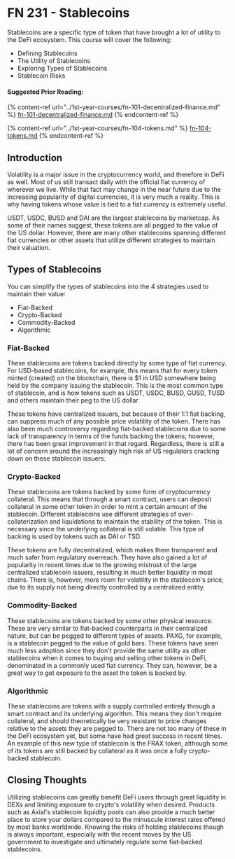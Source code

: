 # FN 231 - Stablecoins

Stablecoins are a specific type of token that have brought a lot of utility to the DeFi ecosystem. This course will cover the following:

* Defining Stablecoins
* The Utility of Stablecoins
* Exploring Types of Stablecoins
* Stablecoin Risks

#### Suggested Prior Reading:

{% content-ref url="../1st-year-courses/fn-101-decentralized-finance.md" %}
[fn-101-decentralized-finance.md](../1st-year-courses/fn-101-decentralized-finance.md)
{% endcontent-ref %}

{% content-ref url="../1st-year-courses/fn-104-tokens.md" %}
[fn-104-tokens.md](../1st-year-courses/fn-104-tokens.md)
{% endcontent-ref %}

## Introduction

Volatility is a major issue in the cryptocurrency world, and therefore in DeFi as well. Most of us still transact daily with the official fiat currency of wherever we live. While that fact may change in the near future due to the increasing popularity of digital currencies, it is very much a reality. This is why having tokens whose value is tied to a fiat currency is extremely useful.

USDT, USDC, BUSD and DAI are the largest stablecoins by marketcap. As some of their names suggest, these tokens are all pegged to the value of the US dollar. However, there are many other stablecoins spanning different fiat currencies or other assets that utilize different strategies to maintain their valuation.

## Types of Stablecoins

You can simplify the types of stablecoins into the 4 strategies used to maintain their value:

* Fiat-Backed
* Crypto-Backed
* Commodity-Backed
* Algorithmic

### Fiat-Backed

These stablecoins are tokens backed directly by some type of fiat currency. For USD-based stablecoins, for example, this means that for every token minted (created) on the blockchain, there is $1 in USD somewhere being held by the company issuing the stablecoin. This is the most common type of stablecoin, and is how tokens such as USDT, USDC, BUSD, GUSD, TUSD and others maintain their peg to the US dollar.

These tokens have centralized issuers, but because of their 1:1 fiat backing, can suppress much of any possible price volatility of the token. There has also been much controversy regarding fiat-backed stablecoins due to some lack of transparency in terms of the funds backing the tokens; however, there has been great improvement in that regard. Regardless, there is still a lot of concern around the increasingly high risk of US regulators cracking down on these stablecoin issuers.

### Crypto-Backed

These stablecoins are tokens backed by some form of cryptocurrency collateral. This means that through a smart contract, users can deposit collateral in some other token in order to mint a certain amount of the stablecoin. Different stablecoins use different strategies of over-collaterization and liquidations to maintain the stability of the token. This is necessary since the underlying collateral is still volatile. This type of backing is used by tokens such as DAI or TSD.

These tokens are fully decentralized, which makes them transparent and much safer from regulatory overreach. They have also gained a lot of popularity in recent times due to the growing mistrust of the large centralized stablecoin issuers, resulting in much better liquidity in most chains. There is, however, more room for volatility in the stablecoin's price, due to its supply not being directly controlled by a centralized entity.

### Commodity-Backed

These stablecoins are tokens backed by some other physical resource. These are very similar to fiat-backed counterparts in their centralized nature, but can be pegged to different types of assets. PAXG, for example, is a stablecoin pegged to the value of gold bars. These tokens have seen much less adoption since they don't provide the same utility as other stablecoins when it comes to buying and selling other tokens in DeFi, denominated in a commonly used fiat currency. They can, however, be a great way to get exposure to the asset the token is backed by.

### Algorithmic

These stablecoins are tokens with a supply controlled entirely through a smart contract and its underlying algorithm. This means they don't require collateral, and should theoretically be very resistant to price changes relative to the assets they are pegged to. There are not too many of these in the DeFi ecosystem yet, but some have had great success in recent times. An example of this new type of stablecoin is the FRAX token, although some of its tokens are still backed by collateral as it was once a fully crypto-backed stablecoin.

## Closing Thoughts

Utilizing stablecoins can greatly benefit DeFi users through great liquidity in DEXs and limiting exposure to crypto's volatility when desired. Products such as Axial's stablecoin liquidity pools can also provide a much better place to store your dollars compared to the minuscule interest rates offered by most banks worldwide. Knowing the risks of holding stablecoins though is always important, especially with the recent moves by the US government to investigate and ultimately regulate some fiat-backed stablecoins.
